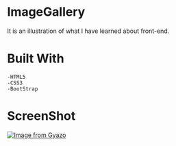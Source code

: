 # ImageGallery


It is an illustration of what I have learned about front-end. 

# Built With
    
    -HTML5
    -CSS3
    -BootStrap

# ScreenShot

[![Image from Gyazo](https://i.gyazo.com/1337b37dee25d01dfda766a955450bb3.gif)](https://gyazo.com/1337b37dee25d01dfda766a955450bb3)

